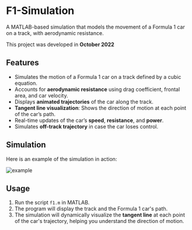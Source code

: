 # F1-Simulation

A MATLAB-based simulation that models the movement of a Formula 1 car on a track, with aerodynamic resistance.

This project was developed in **October 2022**

## Features

- Simulates the motion of a Formula 1 car on a track defined by a cubic equation.
- Accounts for **aerodynamic resistance** using drag coefficient, frontal area, and car velocity.
- Displays **animated trajectories** of the car along the track.
- **Tangent line visualization**: Shows the direction of motion at each point of the car’s path.
- Real-time updates of the car’s **speed**, **resistance**, and **power**.
- Simulates **off-track trajectory** in case the car loses control.

## Simulation

Here is an example of the simulation in action:

![example](https://github.com/user-attachments/assets/9ace33db-6dd0-48ad-8928-658ac2ab85bd)

## Usage

1. Run the script `f1.m` in MATLAB.
2. The program will display the track and the Formula 1 car's path.
3. The simulation will dynamically visualize the **tangent line** at each point of the car's trajectory, helping you understand the direction of motion.
